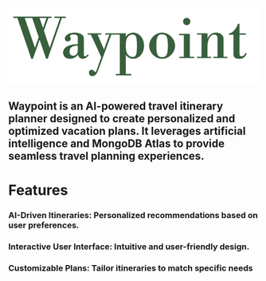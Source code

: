 <img title="Waypoint Logo" alt="Waypoint Logo" src="/public/clearlogo.png">

## Waypoint is an AI-powered travel itinerary planner designed to create personalized and optimized vacation plans. It leverages artificial intelligence and MongoDB Atlas to provide seamless travel planning experiences.

# Features
### AI-Driven Itineraries: Personalized recommendations based on user preferences.
### Interactive User Interface: Intuitive and user-friendly design.
### Customizable Plans: Tailor itineraries to match specific needs
